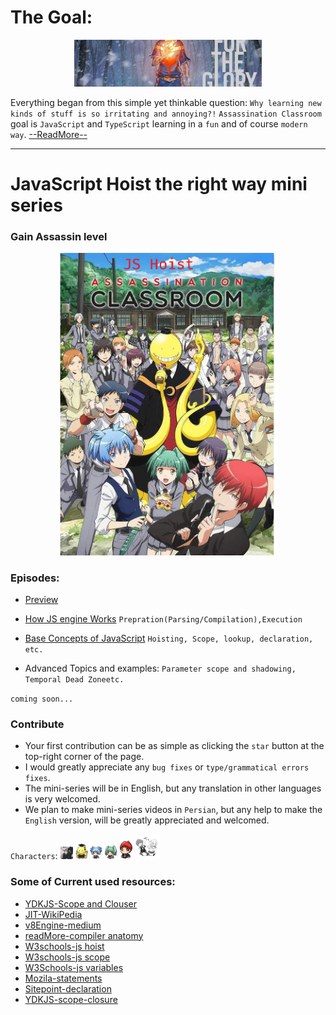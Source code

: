 # The Goal:

<div style="text-align:center"><img alt="Back to the Glory" src="./assets/back_to_the_glory.png" width="300"></div>

Everything began from this simple yet thinkable question: `Why learning new kinds of stuff is so irritating and annoying?!`
`Assassination Classroom` goal is `JavaScript` and `TypeScript` learning in a `fun` and of course `modern way`.
[--ReadMore--](./the_goal.md)

---

# JavaScript Hoist the right way mini series

### Gain Assassin level

<div style="text-align:center"><img alt="Javascript Hoist the right way assasin level" src="./assets/banner.png" width="350"></div>

### Episodes:

- [Preview](./preview.md)

- [How JS engine Works](./episode1.md)
  `Prepration(Parsing/Compilation),Execution`
- [Base Concepts of JavaScript](./episode2.md)
  `Hoisting, Scope, lookup, declaration, etc.`
- Advanced Topics and examples:
  `Parameter scope and shadowing, Temporal Dead Zoneetc.`

`coming soon...`

### Contribute

- Your first contribution can be as simple as clicking the `star` button at the top-right corner of the page.
- I would greatly appreciate any `bug fixes` or `type/grammatical errors fixes`.
- The mini-series will be in English, but any translation in other languages is very welcomed.
- We plan to make mini-series videos in `Persian`, but any help to make the `English` version, will be greatly appreciated and welcomed.

`Characters`:
<img width="20" alt="SeyyedKhandon the director" src="./assets/seyyedkhandon.png"> <img width="20" alt="koro-sensei or JS master" src="./assets/koro-sensei.png"> <img width="20" alt="nagisa" src="./assets/nagisa.png"> <img width="20" alt="nagisa" src="./assets/kaede.png"> <img width="20" alt="karma" src="./assets/karma.png"> <img width="40" alt="developer he/she" src="./assets/developer.png">

### Some of Current used resources:

- [YDKJS-Scope and Clouser](https://github.com/getify/You-Dont-Know-JS/blob/2nd-ed/scope-closures/ch1.md)
- [JIT-WikiPedia](https://en.wikipedia.org/wiki/Just-in-time_compilation)
- [v8Engine-medium](https://blog.sessionstack.com/how-javascript-works-inside-the-v8-engine-5-tips-on-how-to-write-optimized-code-ac089e62b12e)
- [readMore-compiler anatomy](http://www.cs.man.ac.uk/~pjj/farrell/comp3.html)
- [W3schools-js hoist](https://www.w3schools.com/js/js_hoisting.asp)
- [W3schools-js scope](https://www.w3schools.com/js/js_scope.asp)
- [W3Schools-js variables](https://www.w3schools.com/js/js_variables.asp)
- [Mozila-statements](https://developer.mozilla.org/en-US/docs/Web/JavaScript/Reference/Statements)
- [Sitepoint-declaration ](https://www.sitepoint.com/how-to-declare-variables-javascript/)
- [YDKJS-scope-closure](https://github.com/getify/You-Dont-Know-JS/blob/2nd-ed/scope-closures/ch5.md)
